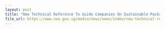 ```yaml
---
layout: post
title: "New Technical Reference To Guide Companies On Sustainable Packaging Practices"
file_url: https://www.nea.gov.sg/media/news/news/index/new-technical-reference-to-guide-companies-on-sustainable-packaging-practices
---
```


